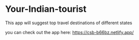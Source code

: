# Your-Indian-tourist
This app will suggest top travel destinations of different states

you can check out the app here:
https://csb-b66bz.netlify.app/
